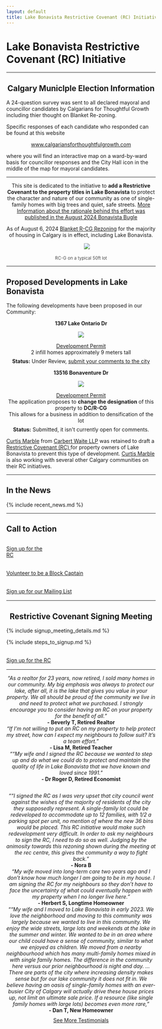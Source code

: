 ```yaml
---
layout: default
title: Lake Bonavista Restrictive Covenant (RC) Initiative
---
```



<html>
<head>
<meta name="viewport" content="width=device-width, initial-scale=1">
<style>
* {
  box-sizing: border-box;
}

/* Create two equal columns that floats next to each other */
.column {
  float: left;
  width: 50%;
  padding: 10px;
}

/* Clear floats after the columns */
.row:after {
  content: "";
  display: table;
  clear: both;
}

img {
	width: 90%;
}

.column p {
	text-align: center;
}

h1 {
  text-align: center;
}


blockquote {
  background-color: #FFFF00;
}

</style>
</head>
</html>


# Lake Bonavista Restrictive Covenant (RC) Initiative

---

<h2 align="center" id="meeting">Calgary Municlple Election Information</h2>

A 24-question survey was sent to all declared mayoral and councillor candidates by Calgarians for Thoughtful Growth including thier thought on Blanket Re-zoning.
 

Specific responses of each candidate who responded can be found at this website 

<p align="center"><a href="https://mwww.calgariansforthoughtfulgrowth.com">www.calgariansforthoughtfulgrowth.com</a></p>

where you will find an interactive map on a ward-by-ward basis for councillor responses and the City Hall icon in the middle of the map for mayoral candidates. 
 

 


<!--h2 align="center" id="meeting">Restrictive Covenant Information Meetings</h2-->

<!--p align="center" style="margin-top:1rem;padding-left:0;font-size: 1.25rem;">In Person</p-->
<!--p align="center" style="margin:0;padding-left: 0;"><b>Wednesday, June 18 at 7pm</b> </p>
<p align="center" style="margin:0;padding-left: 0;"><b>Tuesday, July 15 at 7pm</b> </p>
<p align="center" style="margin:0;padding-left: 0;"><b>Tuesday, August 26 at 7pm</b> </p>
<p align="center" style="margin:0;padding-left: 0;"></p>
<p align="center" style="margin:0;padding-left: 0;">Lake Bonavista Community Association</p>
<p align="center" style="padding-left: 0;"><a href="https://maps.app.goo.gl/N2Cv919cwU3NE4gh8">1401 Acadia Dr SE</a></p-->

<!--p align="center" style="margin-top:1rem;padding-left: 0;font-size: 1.25rem;">Virtual</p>
<p align="center" style="margin:0;padding-left: 0;"><b>Thursday, Feb 27 at 7pm</b></p>
<p align="center" style="padding-left: 0;"><b>Meeting Link:</b>
  <a href="https://meet.google.com/adb-vyfs-cpk">meet.google.com/adb-vyfs-cpk</a></p>
<p align="center" style="margin:0;padding-left: 0;"><b>Thursday, April 10 at 7pm</b></p>
<p align="center" style="padding-left: 0;"><b>Meeting Link:</b>
  <a href="https://meet.google.com/isp-ceef-mad">meet.google.com/isp-ceef-mad</a></p-->


---


<p align="center">
This site is dedicated to the initiative to <b>add a Restrictive Covenant to the property titles in Lake Bonavista</b> to protect the character and nature of our community as one of single-family homes with big trees and quiet, safe streets. <a href="../essay">More Information about the rationale behind ths effort was published in the August 2024 Bonavista Bugle</a>
</p>


<p align="center">
  As of August 6, 2024
    <a href="https://www.calgary.ca/content/dam/www/pda/pd/publishingimages/current-projects/R-CG-residential-grade-oriented.pdf"> Blanket R-CG Rezoning</a> for the majority of housing in Calgary is in effect, including Lake Bonavista.
</p>

<div style="text-align: center;margin-top: 0.5rem;margin-bottom: 1rem; padding-left: 2rem;">
    <a href="https://www.calgary.ca/content/dam/www/pda/pd/publishingimages/current-projects/R-CG-residential-grade-oriented.pdf"><img style="max-width: 100%;" src="../img/50ft.png "></a>
</div>
<p align="center" style="padding-left: 0;font-size: .75rem;font-weight: 300;">RC-G on a typical 50ft lot</p>

---
## Proposed Developments in Lake Bonavista

The following developments have been proposed in our Community:

<div class="container">
  <div class="row">
    <div class="col-sm">
      <p align="center" style="margin:1em;padding-left: 0;"><b>1367 Lake Ontario Dr</b></p>
      <p align="center"><a href="https://dmap.calgary.ca/?p=DP2025-02945"><img style="max-width: 100%;" src="../img/Ontario-1.png"></a></p>
      <p align="center" style="margin:0;padding-left: 0;"><a href="https://dmap.calgary.ca/?p=DP2025-02945">Development Permit</a></p>
      <p align="center" style="margin:0;padding-left: 0;">2 infill homes approximately 9 meters tall</p>
      <p align="center" style="margin:0.5em;padding-left: 0;"><b>Status:</b> Under Review, <a href="https://dmap.calgary.ca/?p=DP2025-02945">submit your comments to the city</a></p>
    </div>
    <div class="col-sm">
      <p align="center" style="margin:1em;padding-left: 0;"><b>13516 Bonaventure Dr</b></p>
      <p align="center"><a href="https://dmap.calgary.ca/?find=LOC2025-0093"><img style="max-width: 68%;" src="../img/Bonaventure.jpg"></a></p>
      <p align="center" style="margin:0;padding-left: 0;"><a href="https://dmap.calgary.ca/?find=LOC2025-0093">Development Permit</a></p>
      <p align="center" style="margin:0;padding-left: 0;">The application proposes to <b>change the designation</b> of this property to <b>DC/R-CG</b></p>
      <p align="center" style="margin:0;padding-left: 0;">This allows for a business in addition to densification of the lot</p>
      <p align="center" style="margin:.5em;padding-left: 0;"><b>Status:</b> Submitted, it isn't currently open for comments.</p>
    </div>
    <!--div class="col-sm">
      <p align="center" style="margin:0;padding-left: 0;"><b>624 Lake Morraine Way</b></p>
      <p align="center"><a href="https://dmap.calgary.ca/?p=DP2025-03720"><img style="max-width: 100%;" src="../img/Lakeview.png "></a></p>
      <p align="center" style="margin:0;padding-left: 0;"><a href="https://dmap.calgary.ca/?p=DP2025-03720">Development Permit</a></p>
      <p style="margin:0;padding-left: 0;font-size: .75rem;font-weight: 300;">Townhouse Building (4 units), Secondary Suite (4 suites), Accessory Residential Building (1 building, garage)</p>
      <p style="padding-left: 0;font-size: .75rem;font-weight: 300;">2.5 storey (approximately 10 metres) in height</p>
    </div!-->
  </div>
</div>

[Curtis Marble](https://carbertwaite.com/calgary-lawyers/curtis-marble/) from [Carbert Waite LLP](https://carbertwaite.com/) was retained to draft a [Restrictive Covenant (RC) ](../docs/RCJune102024-FINAL.pdf)for property owners of Lake Bonavista to prevent this type of development. [Curtis Marble](https://carbertwaite.com/calgary-lawyers/curtis-marble/) is also working with several other Calgary communities on their RC initiatives. 

---
## In the News

{% include recent_news.md %}

---
## Call to Action

<div class="container">
  <div class="row">
    <div class="col-sm">
      <div class="col-md text-center" style="margin-bottom: 1rem;margin-top: 2rem;">
        <a class="button" href="../signup">Sign up for the<br>RC</a>
      </div>
    </div>
    <div class="col-sm">
      <div class="col-md text-center" style="margin-bottom: 1rem;margin-top: 2rem;">
        <a class="button" href="../block">Volunteer to be a Block Captain</a>
      </div>
    </div>
    <div class="col-sm">
      <div class="col-md text-center" style="margin-bottom: 1rem;margin-top: 2rem;">
        <a class="button" href="../mailinglist">Sign up for our Mailing List</a>
      </div>
    </div>
  </div>
</div>

---

<h2 align="center" id="meeting">Restrictive Covenant Signing Meeting</h2>

{% include signup_meeting_details.md %}

{% include steps_to_signup.md %}

<div class="col-md text-center" style="margin-bottom: 1rem;margin-top: 2rem;">
    <a class="button" href="../signup">Sign up for the RC</a>
</div>

___

<div class="container">
  <div class="row">
    <div class="col-sm">
<p align="center" style="margin:0;padding-left: 0;"><i>“As a realtor for 23 years, now retired, I sold
many homes in our community. My big emphasis
was always to protect our lake, after all, it is the
lake that gives you value in your property. We all
should be proud of the community we live in and
need to protect what we purchased. I strongly
encourage you to consider having an RC on
your property for the benefit of all.”</i><br><b>- Beverly T, Retired Realtor</b></p>
    </div>
    <div class="col-sm">
      <p align="center" style="margin:0;padding-left: 0;"><i>“If I’m not willing to put an RC on my property to
help protect my street, how can I expect my
neighbours to follow suit? It’s a team effort.”</i><br><b>- Lisa M, Retired Teacher</b></p>
    </div>
    <div class="col-sm">
       <p align="center" style="margin:0;padding-left: 0;"><i>““My wife and I signed the RC because we wanted to
step up and do what we could do to protect and
maintain the quality of life in Lake Bonavista that we
have known and loved since 1991."</i><br><b>- Dr Roger D, Retired Economist</b></p>  
    </div>
  </div>
  <div class="row" style="margin-top:2em;">
    <div class="col-sm" >
           <p align="center" style="margin:0;padding-left: 0;"><i>““I signed the RC as I was very upset that city council went
against the wishes of the majority of residents of the city they
supposedly represent. A single-family lot could be
redeveloped to accommodate up to 12 families, with 1/2 a
parking spot per unit, no mention of where the new 36 bins
would be placed. This RC initiative would make such
redevelopment very difficult. In order to ask my neighbours
to sign the RC, I need to do so as well. Judging by the
animosity towards this rezoning shown during the meeting at
the rec centre, this gives the community a way to fight
back.”</i><br><b>- Nora B</b></p>  
  </div>
    <div class="col-sm">
           <p align="center" style="margin:0;padding-left: 0;"><i>“My wife moved into long-term care two
years ago and I don’t know how much
longer I am going to be in my house. I am
signing the RC for my neighbours so they
don’t have to face the uncertainty of what
could eventually happen with my property
when I no longer live here.”</i><br><b>- Herbert S, Longtime Homeowner</b></p>
    </div>
    <div class="col-sm">
      <p align="center" style="margin:0;padding-left: 0;"><i>““My wife and I moved to Lake Bonavista in early 2023. We love the neighborhood and moving to this community was largely because we
wanted to Iive in this community. We enjoy the wide streets, large lots and weekends at the lake in the summer and winter. We wanted to be
in an area where our child could have a sense of community, similar to what we enjoyed as children. We moved from a nearby
neighbourhood which has many multi-family homes mixed in with single family homes. The difference in the community here versus our
prior neighbourhood is night and day. ... There are parts of the city where increasing density makes sense but for our lake community it does not fit in. We believe having an oasis of
single-family homes with an ever-busier City of Calgary will actually drive these house prices up, not limit an ultimate sale price. If a resource
(like single family homes with large lots) becomes even more rare,”</i><br><b>- Dan T, New Homeowner</b></p>
    </div>
  </div>
</div>

<p align="center" style="margin-top: 0.6rem;padding-left: 0;">
  <a href="../docs/Testimonials0915.pdf">See More Testimonials</a>
</p>



